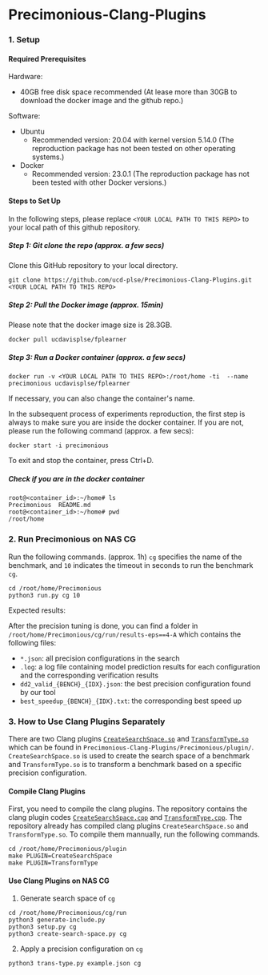 # Precimonious-Clang-Plugins

### 1. Setup

#### Required Prerequisites

Hardware:

- 40GB free disk space recommended (At lease more than 30GB to download the docker image and the github repo.)

Software:

- Ubuntu 
    - Recommended version: 20.04 with kernel version 5.14.0 (The reproduction package has not been tested on other operating systems.)
- Docker 
    - Recommended version: 23.0.1 (The reproduction package has not been tested with other Docker versions.)

#### Steps to Set Up

In the following steps, please replace `<YOUR LOCAL PATH TO THIS REPO>`
to your local path of this github repository.

##### Step 1: Git clone the repo (approx. a few secs)

Clone this GitHub repository to your local directory.

```
git clone https://github.com/ucd-plse/Precimonious-Clang-Plugins.git <YOUR LOCAL PATH TO THIS REPO>
```

##### Step 2: Pull the Docker image (approx. 15min)

Please note that the docker image size is 28.3GB.

```
docker pull ucdavisplse/fplearner
```


##### Step 3: Run a Docker container (approx. a few secs)


```
docker run -v <YOUR LOCAL PATH TO THIS REPO>:/root/home -ti  --name precimonious ucdavisplse/fplearner
```


If necessary, you can also change the container's name.

In the subsequent process of experiments reproduction,
the first step is always to make sure you are inside the docker container. If you are not, please run the following command (approx. a few secs):

```
docker start -i precimonious
```
To exit and stop the container, press Ctrl+D.

##### Check if you are in the docker container

```
root@<container_id>:~/home# ls
Precimonious  README.md
root@<container_id>:~/home# pwd
/root/home
```


### 2. Run Precimonious on NAS CG

Run the following commands. (approx. 1h) 
`cg` specifies the name of the benchmark, 
and `10` indicates the timeout in seconds to run the benchmark `cg`.

```
cd /root/home/Precimonious
python3 run.py cg 10
```
Expected results:

After the precision tuning is done, you can find a folder in `/root/home/Precimonious/cg/run/results-eps==4-A` which contains the following files:

- `*.json`: all precision configurations in the search
- `.log`: a log file containing model prediction results for each configuration and the corresponding verification results
- `dd2_valid_{BENCH}_{IDX}.json`: the best precision configuration found by our tool
- `best_speedup_{BENCH}_{IDX}.txt`: the corresponding best speed up


### 3. How to Use Clang Plugins Separately

There are two Clang plugins [`CreateSearchSpace.so`](https://github.com/ucd-plse/Precimonious-Clang-Plugins/blob/main/Precimonious/plugin/CreateSearchSpace.so) and 
[`TransformType.so`](https://github.com/ucd-plse/Precimonious-Clang-Plugins/blob/main/Precimonious/plugin/TransformType.so) which can be found in 
`Precimonious-Clang-Plugins/Precimonious/plugin/`.
`CreateSearchSpace.so` is used to create the search space
of a benchmark and `TransformType.so` is to transform a benchmark
based on a specific precision configuration.


#### Compile Clang Plugins

First, you need to compile the clang plugins. The repository contains the clang plugin codes [`CreateSearchSpace.cpp`](https://github.com/ucd-plse/Precimonious-Clang-Plugins/blob/main/Precimonious/plugin/CreateSearchSpace.cpp) and [`TransformType.cpp`](https://github.com/ucd-plse/Precimonious-Clang-Plugins/blob/main/Precimonious/plugin/TransformType.cpp).  The repository already has compiled clang plugins `CreateSearchSpace.so` and 
`TransformType.so`. To compile them mannually, run the following commands.

```
cd /root/home/Precimonious/plugin
make PLUGIN=CreateSearchSpace
make PLUGIN=TransformType
```

#### Use Clang Plugins on NAS CG

1. Generate search space of `cg`

```
cd /root/home/Precimonious/cg/run
python3 generate-include.py
python3 setup.py cg
python3 create-search-space.py cg
```

2. Apply a precision configuration on `cg`


```
python3 trans-type.py example.json cg
```

